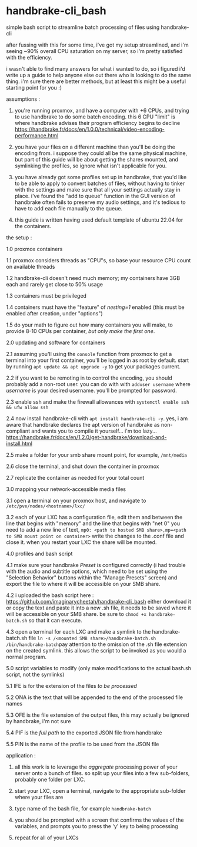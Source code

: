 # handbrake-cli_bash
simple bash script to streamline batch processing of files using handbrake-cli

after fussing with this for some time, i've got my setup streamlined, and i'm seeing ~90% overall CPU saturation on my server, so i'm 
pretty satisfied with the efficiency. 


i wasn't able to find many answers for what i wanted to do, so i figured i'd write up a guide to help anyone else out there who 
is looking to do the same thing. i'm sure there are better methods, but at least this might be a useful starting point for you :)


assumptions :

1. you're running proxmox, and have a computer with +6 CPUs, and trying to use handbrake to do some batch encoding. this 6 CPU "limit" is where handbrake advises their program efficiency begins to decline https://handbrake.fr/docs/en/1.0.0/technical/video-encoding-performance.html

2. you have your files on a different machine than you'll be doing the encoding from. i suppose they could all be the same physical machine, but part of this guide will be about getting the shares mounted, and symlinking the profiles, so ignore what isn't applicable for you. 

3. you have already got some profiles set up in handbrake, that you'd like to be able to apply to convert batches of files, without having to tinker with the settings and make sure that all your settings actually stay in place. i've found the "add to queue" function in the GUI version of handbrake often fails to preserve my audio settings, and it's tedious to have to add each file manually to the queue. 

4. this guide is written having used default template of ubuntu 22.04 for the containers. 



the setup :

  1.0 proxmox containers

  1.1 proxmox considers threads as "CPU"s, so base your resource CPU count on available threads

  1.2 handbrake-cli doesn't need much memory; my containers have 3GB each and rarely get close to 50% usage

  1.3 containers must be privileged

  1.4 containers must have the "feature" of *nesting=1* enabled (this must be enabled after creation, under "options")

  1.5 do your math to figure out how many containers you will make, to provide 8-10 CPUs per container, *but only make the first one*.

 
 
  2.0 updating and software for containers

  2.1 assuming you'll using the `console` function from proxmox to get a terminal into your first container, you'll be logged in as 
      root by default. start by running `apt update && apt upgrade -y` to get your packages current.

  2.2 if you want to be remoting in to control the encoding, you should probably add a non-root user. you can do with with 
      `adduser username` where *username* is your desired username. you'll be prompted for password.

  2.3 enable ssh and make the firewall allowances with `systemctl enable ssh && ufw allow ssh`

  2.4 now install handbrake-cli with `apt install handbrake-cli -y`. yes, i am aware that handbrake declares the apt version of handbrake as non-compliant and wants you to compile it yourself... i'm too lazy... https://handbrake.fr/docs/en/1.2.0/get-handbrake/download-and-install.html

  2.5 make a folder for your smb share mount point, for example, `/mnt/media`

  2.6 close the terminal, and shut down the container in proxmox

  2.7 replicate the container as needed for your total count
  


  3.0 mapping your network-accessible media files

  3.1 open a terminal on your proxmox host, and navigate to `/etc/pve/nodes/<hostname>/lxc/`

  3.2 each of your LXC has a configuration file, edit them and between the line that begins with "memory" and the line that begins with "net 0" you need to add a new line of text, `mp0: <path to hosted SMB share>,mp=<path to SMB mount point on container>` write the changes to the .conf file and close it. when you restart your LXC the share will be mounted. 



  4.0 profiles and bash script

  4.1 make sure your handbrake *Preset* is configured correctly (i had trouble with the audio and subtitle options, which need to be set using the "Selection Behavior" buttons within the "Manage Presets" screen) and export the file to where it will be accessible on your SMB share. 

  4.2 i uploaded the bash script here : https://github.com/imaginarycheetah/handbrake-cli_bash either download it or copy the text and paste it into a new .sh file, it needs to be saved where it will be accessible on your SMB share. be sure to `chmod +x handbrake-batch.sh` so that it can execute.

  4.3 open a terminal for each LXC and make a symlink to the handbrake-batch.sh file `ln -s /<mounted SMB share>/handbrake-batch.sh /bin/handbrake-batch`pay attention to the omission of the .sh file extension on the created symlink. this allows the script to be invoked as you would a normal program. 



  5.0 script variables to modify (only make modifications to the actual bash.sh script, not the symlinks)

  5.1 IFE is for the extension of the files *to be processed*

  5.2 ONA is the text that will be appended to the end of the processed file names

  5.3 OFE is the file extension of the output files, this may actually be ignored by handbrake, i'm not sure

  5.4 PIF is the *full path* to the exported JSON file from handbrake

  5.5 PIN is the name of the profile to be used from the JSON file



application :

1. all this work is to leverage the *aggregate* processing power of your server onto a bunch of files. so split up your files into a few 
   sub-folders, probably one folder per LXC. 

2. start your LXC, open a terminal, navigate to the appropriate sub-folder where your files are

3. type name of the bash file, for example `handbrake-batch`

4. you should be prompted with a screen that confirms the values of the variables, and prompts you to press the 'y' key to being processing

5. repeat for all of your LXCs
